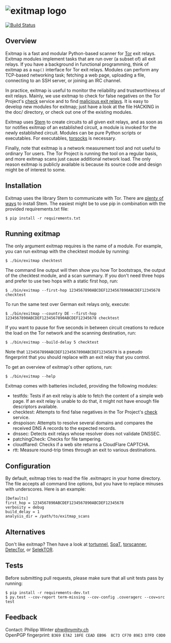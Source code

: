 ![exitmap logo](https://nullhypothesis.github.com/exitmap_logo.png)
===================================================================

[![Build Status](https://travis-ci.org/NullHypothesis/exitmap.svg?branch=master)](https://travis-ci.org/NullHypothesis/exitmap)

Overview
--------

Exitmap is a fast and modular Python-based scanner for
[Tor](https://www.torproject.org) exit relays.  Exitmap modules implement tasks
that are run over (a subset of) all exit relays.  If you have a background in
functional programming, think of exitmap as a `map()` interface for Tor exit
relays.  Modules can perform any TCP-based networking task; fetching a web page,
uploading a file, connecting to an SSH server, or joining an IRC channel.

In practice, exitmap is useful to monitor the reliability and trustworthiness of
exit relays.  Mainly, we use exitmap to check for false negatives on the Tor
Project's [check](https://check.torproject.org) service and to find [malicious
exit relays](http://www.cs.kau.se/philwint/spoiled_onions).  It is easy to
develop new modules for exitmap; just have a look at the file HACKING in the
doc/ directory, or check out one of the existing modules.

Exitmap uses [Stem](https://stem.torproject.org) to create circuits to all given
exit relays, and as soon as tor notifies exitmap of an established circuit, a
module is invoked for the newly established circuit.  Modules can be pure Python
scripts or executables.  For executables,
[torsocks](https://github.com/dgoulet/torsocks/) is necessary.

Finally, note that exitmap is a network measurement tool and not useful to
ordinary Tor users.  The Tor Project is running the tool on a regular basis, and
more exitmap scans just cause additional network load.  The only reason exitmap
is publicly available is because its source code and design might be of interest
to some.

Installation
------------

Exitmap uses the library Stem to communicate with Tor.  There are
[plenty of ways](https://stem.torproject.org/download.html) to install Stem.
The easiest might be to use pip in combination with the provided
requirements.txt file:

    $ pip install -r requirements.txt

Running exitmap
---------------

The only argument exitmap requires is the name of a module.  For example, you
can run exitmap with the checktest module by running:

    $ ./bin/exitmap checktest

The command line output will then show you how Tor bootstraps, the output of the
checktest module, and a scan summary.  If you don't need three hops and prefer
to use two hops with a static first hop, run:

    $ ./bin/exitmap --first-hop 1234567890ABCDEF1234567890ABCDEF12345678 checktest

To run the same test over German exit relays only, execute:

    $ ./bin/exitmap --country DE --first-hop 1234567890ABCDEF1234567890ABCDEF12345678 checktest

If you want to pause for five seconds in between circuit creations to reduce the
load on the Tor network and the scanning destination, run:

    $ ./bin/exitmap --build-delay 5 checktest

Note that `1234567890ABCDEF1234567890ABCDEF12345678` is a pseudo fingerprint
that you should replace with an exit relay that you control.

To get an overview of exitmap's other options, run:

    $ ./bin/exitmap --help

Exitmap comes with batteries included, providing the following modules:

* testfds: Tests if an exit relay is able to fetch the content of a simple
  web page.  If an exit relay is unable to do that, it might not have enough
  file descriptors available.
* checktest: Attempts to find false negatives in the Tor Project's
  [check](https://check.torproject.org) service.
* dnspoison: Attempts to resolve several domains and compares the received DNS A
  records to the expected records.
* dnssec: Detects exit relays whose resolver does not validate DNSSEC.
* patchingCheck: Checks for file tampering.
* cloudflared: Checks if a web site returns a CloudFlare CAPTCHA.
* rtt: Measure round-trip times through an exit to various destinations.

Configuration
-------------

By default, exitmap tries to read the file .exitmaprc in your home directory.
The file accepts all command line options, but you have to replace minuses with
underscores.  Here is an example:

    [Defaults]
    first_hop = 1234567890ABCDEF1234567890ABCDEF12345678
    verbosity = debug
    build_delay = 1
    analysis_dir = /path/to/exitmap_scans

Alternatives
------------

Don't like exitmap?  Then have a look at
[tortunnel](http://www.thoughtcrime.org/software/tortunnel/),
[SoaT](https://gitweb.torproject.org/torflow.git/tree/NetworkScanners/ExitAuthority/README.ExitScanning),
[torscanner](https://code.google.com/p/torscanner/),
[DetecTor](http://detector.io/DetecTor.html), or
[SelekTOR](http://www.dazzleships.net/selektor-for-linux/).

Tests
-----

Before submitting pull requests, please make sure that all unit tests pass by
running:

    $ pip install -r requirements-dev.txt
    $ py.test --cov-report term-missing --cov-config .coveragerc --cov=src test

Feedback
--------

Contact: Philipp Winter <phw@nymity.ch>  
OpenPGP fingerprint: `B369 E7A2 18FE CEAD EB96  8C73 CF70 89E3 D7FD C0D0`
